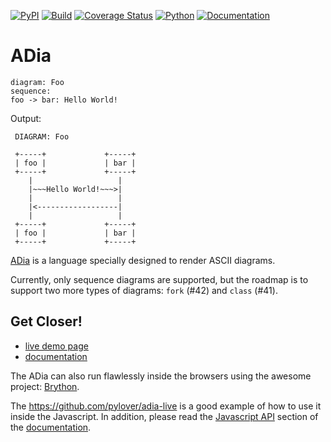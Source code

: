 
[![PyPI](http://img.shields.io/pypi/v/adia.svg)](https://pypi.python.org/pypi/adia)
[![Build](https://github.com/pylover/adia/actions/workflows/build.yml/badge.svg)](https://github.com/pylover/adia/actions/workflows/build.yml)
[![Coverage Status](https://coveralls.io/repos/github/pylover/adia/badge.svg?branch=master)](https://coveralls.io/github/pylover/adia?branch=master)
[![Python](https://img.shields.io/badge/Python-%3E%3D3.6-blue)](https://python.org)
[![Documentation](https://img.shields.io/badge/Documentation-almost%20done-blue)](https://pylover.github.io/adia/docs/latest/html/)


# ADia
```adia
diagram: Foo
sequence:
foo -> bar: Hello World!
```

Output: 

```
 DIAGRAM: Foo                             

 +-----+             +-----+
 | foo |             | bar |
 +-----+             +-----+
    |                   |
    |~~~Hello World!~~~>|
    |                   |
    |<------------------|
    |                   |
 +-----+             +-----+
 | foo |             | bar |
 +-----+             +-----+
```

[ADia](https://github.com/pylover/adia) is a language specially designed to 
render ASCII diagrams.

Currently, only sequence diagrams are supported, but the roadmap is to support 
two more types of diagrams: `fork` (#42) and `class` (#41).

## Get Closer!

- [live demo page](https://pylover.github.io/adia/)
- [documentation](https://pylover.github.io/adia/docs/latest/html/)

The ADia can also run flawlessly inside the browsers using the awesome 
project: [Brython](https://github.com/brython-dev/brython). 

The https://github.com/pylover/adia-live is a good example of how
to use it inside the Javascript. In addition, please read the 
[Javascript API](https://pylover.github.io/adia/docs/latest/html/javascriptapi.html#introduction)
section of the [documentation](https://pylover.github.io/adia/docs/latest/html/).
